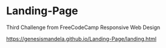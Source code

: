 # Landing-Page
 Third Challenge from FreeCodeCamp Responsive Web Design
 
 https://genesismandela.github.io/Landing-Page/landing.html

